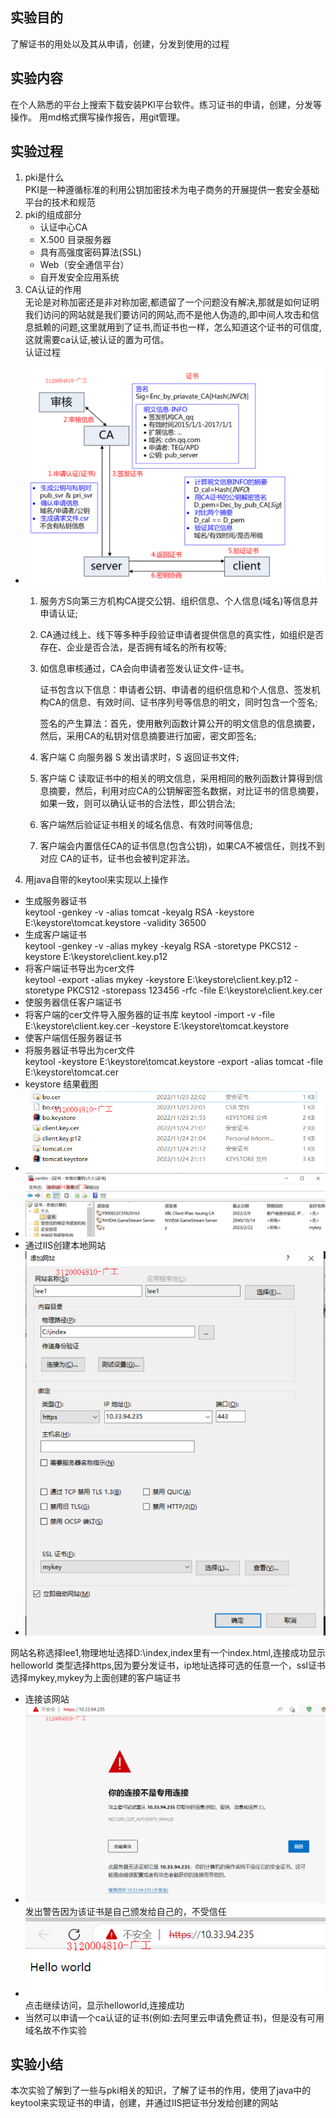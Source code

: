 ## 实验目的 
了解证书的用处以及其从申请，创建，分发到使用的过程
## 实验内容
在个人熟悉的平台上搜索下载安装PKI平台软件。练习证书的申请，创建，分发等操作。
用md格式撰写操作报告，用git管理。

## 实验过程

1. pki是什么  
   PKI是一种遵循标准的利用公钥加密技术为电子商务的开展提供一套安全基础平台的技术和规范
2. pki的组成部分  
   - 认证中心CA
   - X.500 目录服务器
   - 具有高强度密码算法(SSL)
   - Web（安全通信平台）
   - 自开发安全应用系统
3. CA认证的作用  
  无论是对称加密还是非对称加密,都遗留了一个问题没有解决,那就是如何证明我们访问的网站就是我们要访问的网站,而不是他人伪造的,即中间人攻击和信息抵赖的问题,这里就用到了证书,而证书也一样，怎么知道这个证书的可信度,这就需要ca认证,被认证的置为可信。  
认证过程  
  - ![](../实验图片/CA_sever_client.png)
    1. 服务方S向第三方机构CA提交公钥、组织信息、个人信息(域名)等信息并申请认证;

    2. CA通过线上、线下等多种手段验证申请者提供信息的真实性，如组织是否存在、企业是否合法，是否拥有域名的所有权等;

    3. 如信息审核通过，CA会向申请者签发认证文件-证书。

       证书包含以下信息：申请者公钥、申请者的组织信息和个人信息、签发机构CA的信息、有效时间、证书序列号等信息的明文，同时包含一个签名;

       签名的产生算法：首先，使用散列函数计算公开的明文信息的信息摘要，然后，采用CA的私钥对信息摘要进行加密，密文即签名;

    4. 客户端 C 向服务器 S 发出请求时，S 返回证书文件;

    5. 客户端 C 读取证书中的相关的明文信息，采用相同的散列函数计算得到信息摘要，然后，利用对应CA的公钥解密签名数据，对比证书的信息摘要，如果一致，则可以确认证书的合法性，即公钥合法;

    6. 客户端然后验证证书相关的域名信息、有效时间等信息;

    7. 客户端会内置信任CA的证书信息(包含公钥)，如果CA不被信任，则找不到对应 CA的证书，证书也会被判定非法。  
   
  4. 用java自带的keytool来实现以上操作
   - 生成服务器证书  
   keytool -genkey -v -alias tomcat -keyalg RSA -keystore E:\keystore\tomcat.keystore -validity 36500
   - 生成客户端证书  
     keytool -genkey -v -alias mykey -keyalg RSA -storetype PKCS12 -keystore
     E:\keystore\client.key.p12
   - 将客户端证书导出为cer文件  
     keytool -export -alias mykey -keystore E:\keystore\client.key.p12 -storetype PKCS12 -storepass 123456 -rfc -file E:\keystore\client.key.cer
   - 使服务器信任客户端证书
   - 将客户端的cer文件导入服务器的证书库
     keytool -import -v -file E:\keystore\client.key.cer -keystore E:\keystore\tomcat.keystore
   - 使客户端信任服务器证书
   - 将服务器证书导出为cer文件  
     keytool -keystore E:\keystore\\tomcat.keystore -export -alias tomcat -file E:\keystore\tomcat.cer
   - keystore 结果截图
   - ![](../实验图片/keystore.png)
   - ![](../实验图片/believe_client.png)
   - 通过IIS创建本地网站
   - ![](../实验图片/send_mykey_to_net.png)
    
   网站名称选择lee1,物理地址选择D:\index,index里有一个index.html,连接成功显示helloworld
   类型选择https,因为要分发证书，ip地址选择可选的任意一个，ssl证书选择mykey,mykey为上面创建的客户端证书
   - 连接该网站
   - ![](../实验图片/warningbycert.png)  
      发出警告因为该证书是自己颁发给自己的，不受信任
   - ![](../实验图片/ignorewaring.png)
       点击继续访问，显示helloworld,连接成功
   - 当然可以申请一个ca认证的证书(例如:去阿里云申请免费证书)，但是没有可用域名故不作实验
## 实验小结
本次实验了解到了一些与pki相关的知识，了解了证书的作用，使用了java中的keytool来实现证书的申请，创建，并通过IIS把证书分发给创建的网站
